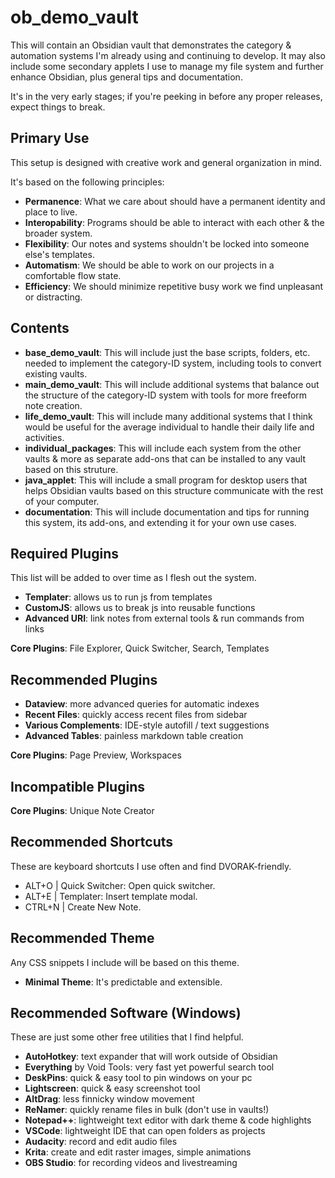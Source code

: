 # ob_demo_vault
This will contain an Obsidian vault that demonstrates the category &amp; automation systems I'm already using and continuing to develop. It may also include some secondary applets I use to manage my file system and further enhance Obsidian, plus general tips and documentation.

It's in the very early stages; if you're peeking in before any proper releases, expect things to break.

## Primary Use

This setup is designed with creative work and general organization in mind.

It's based on the following principles:

* **Permanence**: What we care about should have a permanent identity and place to live.
* **Interopability**: Programs should be able to interact with each other & the broader system.
* **Flexibility**: Our notes and systems shouldn't be locked into someone else's templates.
* **Automatism**: We should be able to work on our projects in a comfortable flow state.
* **Efficiency**: We should minimize repetitive busy work we find unpleasant or distracting.

## Contents
* **base_demo_vault**: This will include just the base scripts, folders, etc. needed to implement the category-ID system, including tools to convert existing vaults.
* **main_demo_vault**: This will include additional systems that balance out the structure of the category-ID system with tools for more freeform note creation.
* **life_demo_vault**: This will include many additional systems that I think would be useful for the average individual to handle their daily life and activities.
* **individual_packages**: This will include each system from the other vaults & more as separate add-ons that can be installed to any vault based on this struture. 
* **java_applet**: This will include a small program for desktop users that helps Obsidian vaults based on this structure communicate with the rest of your computer.
* **documentation**: This will include documentation and tips for running this system, its add-ons, and extending it for your own use cases.

## Required Plugins
This list will be added to over time as I flesh out the system.
* **Templater**: allows us to run js from templates
* **CustomJS**: allows us to break js into reusable functions
* **Advanced URI**: link notes from external tools & run commands from links

**Core Plugins**: File Explorer, Quick Switcher, Search, Templates

## Recommended Plugins
* **Dataview**: more advanced queries for automatic indexes
* **Recent Files**: quickly access recent files from sidebar
* **Various Complements**: IDE-style autofill / text suggestions
* **Advanced Tables**: painless markdown table creation
 
**Core Plugins**: Page Preview, Workspaces

## Incompatible Plugins
**Core Plugins**: Unique Note Creator

## Recommended Shortcuts
These are keyboard shortcuts I use often and find DVORAK-friendly.
* ALT+O | Quick Switcher: Open quick switcher.
* ALT+E | Templater: Insert template modal. 
* CTRL+N | Create New Note.

## Recommended Theme
Any CSS snippets I include will be based on this theme.
* **Minimal Theme**: It's predictable and extensible. 

## Recommended Software (Windows)
These are just some other free utilities that I find helpful.
* **AutoHotkey**: text expander that will work outside of Obsidian
* **Everything** by Void Tools: very fast yet powerful search tool
* **DeskPins**: quick & easy tool to pin windows on your pc
* **Lightscreen**: quick & easy screenshot tool
* **AltDrag**: less finnicky window movement
* **ReNamer**: quickly rename files in bulk (don't use in vaults!)
* **Notepad++**: lightweight text editor with dark theme & code highlights
* **VSCode**: lightweight IDE that can open folders as projects
* **Audacity**: record and edit audio files
* **Krita**: create and edit raster images, simple animations
* **OBS Studio**: for recording videos and livestreaming 
